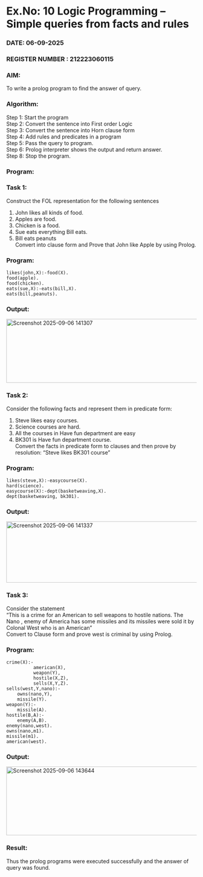 # Ex.No: 10  Logic Programming –  Simple queries from facts and rules
### DATE: 06-09-2025                                                                         
### REGISTER NUMBER : 212223060115
### AIM: 
To write a prolog program to find the answer of query. 
###  Algorithm:
 Step 1: Start the program <br> 
 Step 2: Convert the sentence into First order Logic  <br> 
 Step 3:  Convert the sentence into Horn clause form  <br> 
 Step 4: Add rules and predicates in a program   <br> 
 Step 5:  Pass the query to program. <br> 
 Step 6: Prolog interpreter shows the output and return answer. <br> 
 Step 8:  Stop the program.
### Program:
### Task 1:
Construct the FOL representation for the following sentences <br> 
1.	John likes all kinds of food.  <br> 
2.	Apples are food.  <br> 
3.	Chicken is a food.  <br> 
4.	Sue eats everything Bill eats. <br> 
5.	 Bill eats peanuts  <br> 
   Convert into clause form and Prove that John like Apple by using Prolog. <br> 
### Program:
```
likes(john,X):-food(X). 
food(apple).
food(chicken).
eats(sue,X):-eats(bill,X).
eats(bill,peanuts). 
```


### Output:

<img width="937" height="169" alt="Screenshot 2025-09-06 141307" src="https://github.com/user-attachments/assets/8cd36167-d163-4a69-9177-3bb041625119" />


### Task 2:
Consider the following facts and represent them in predicate form: <br>              
1.	Steve likes easy courses. <br> 
2.	Science courses are hard. <br> 
3. All the courses in Have fun department are easy <br> 
4. BK301 is Have fun department course.<br> 
Convert the facts in predicate form to clauses and then prove by resolution: “Steve likes BK301 course”<br> 

### Program:
```
likes(steve,X):-easycourse(X).
hard(science).
easycourse(X):-dept(basketweaving,X). 
dept(basketweaving, bk301).
``` 
### Output:

<img width="936" height="162" alt="Screenshot 2025-09-06 141337" src="https://github.com/user-attachments/assets/7235eeea-a87e-4042-9bf1-3e48d343f6aa" />

### Task 3:
Consider the statement <br> 
“This is a crime for an American to sell weapons to hostile nations. The Nano , enemy of America has some missiles and its missiles were sold it by Colonal West who is an American” <br> 
Convert to Clause form and prove west is criminal by using Prolog.<br> 
### Program:

```
crime(X):-
    	  american(X),
    	  weapon(Y),
    	  hostile(X,Z),
          sells(X,Y,Z).
sells(west,Y,nano):-
    owns(nano,Y),
    missile(Y). 
weapon(Y):-
    missile(A).
hostile(B,A):-
    enemy(A,B).
enemy(nano,west).
owns(nano,m1).
missile(m1).
american(west).

```
### Output:

<img width="948" height="182" alt="Screenshot 2025-09-06 143644" src="https://github.com/user-attachments/assets/7678b982-3034-467d-b6af-3b658c6abb43" />

### Result:
Thus the prolog programs were executed successfully and the answer of query was found.
